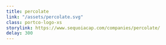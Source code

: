 ```yaml
---
title: percolate
link: "/assets/percolate.svg"
class: portco-logo-xs
storylink: https://www.sequoiacap.com/companies/percolate/
delay: 300
---
```


